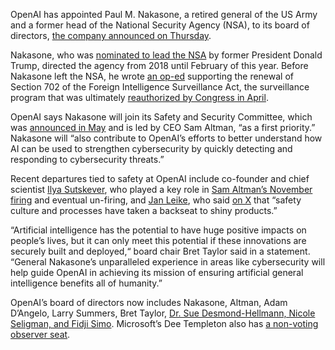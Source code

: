 OpenAI has appointed Paul M. Nakasone, a retired general of the US Army and a former head of the National Security Agency (NSA), to its board of directors, [the company announced on Thursday](https://openai.com/index/openai-appoints-retired-us-army-general/).

Nakasone, who was [nominated to lead the NSA](https://www.politico.com/story/2018/02/13/nsa-cyber-command-nakasone-337114) by former President Donald Trump, directed the agency from 2018 until February of this year. Before Nakasone left the NSA, he wrote [an op-ed](https://www.washingtonpost.com/opinions/2024/02/14/nsa-director-paul-nakasone-section-702-fisa/) supporting the renewal of Section 702 of the Foreign Intelligence Surveillance Act, the surveillance program that was ultimately [reauthorized by Congress in April](/2024/4/20/24135339/fisa-720-reauthorization-senate-lapse-durbin-wyden).

OpenAI says Nakasone will join its Safety and Security Committee, which was [announced in May](/2024/5/28/24166105/openai-safety-team-sam-altman) and is led by CEO Sam Altman, “as a first priority.” Nakasone will “also contribute to OpenAI’s efforts to better understand how AI can be used to strengthen cybersecurity by quickly detecting and responding to cybersecurity threats.”

Recent departures tied to safety at OpenAI include co-founder and chief scientist [Ilya Sutskever](/2024/5/14/24156920/openai-chief-scientist-ilya-sutskever-leaves), who played a key role in [Sam Altman’s November firing](/2023/11/17/23965982/openai-ceo-sam-altman-fired) and eventual un-firing, and [Jan Leike](/2024/5/17/24159095/openai-jan-leike-superalignment-sam-altman-ai-safety), who said [on X](https://x.com/janleike/status/1791498184671605209) that “safety culture and processes have taken a backseat to shiny products.”

“Artificial intelligence has the potential to have huge positive impacts on people’s lives, but it can only meet this potential if these innovations are securely built and deployed,“ board chair Bret Taylor said in a statement. “General Nakasone’s unparalleled experience in areas like cybersecurity will help guide OpenAI in achieving its mission of ensuring artificial general intelligence benefits all of humanity.” 

OpenAI’s board of directors now includes Nakasone, Altman, Adam D’Angelo, Larry Summers, Bret Taylor, [Dr. Sue Desmond-Hellmann, Nicole Seligman, and Fidji Simo](https://openai.com/index/openai-announces-new-members-to-board-of-directors/). Microsoft’s Dee Templeton also has [a non-voting observer seat](/2024/1/5/24027245/microsofts-observer-has-reportedly-joined-the-openai-board).
